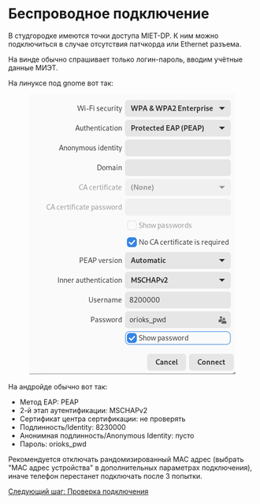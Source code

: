 # Беспроводное подключение

В студгородке имеются точки доступа MIET-DP. К ним можно подключиться в случае отсутствия патчкорда или Ethernet разъема.

На винде обычно спрашивает только логин-пароль, вводим учётные данные МИЭТ.

На линуксе под gnome вот так:

<p align="center">
<img src="img/img1.png">
</p>

На андройде обычно вот так:

* Метод EAP: PEAP
* 2-й этап аутентификации: MSCHAPv2
* Сертификат центра сертификации: не проверять
* Подлинность/Identity: 8230000
* Анонимная подлинность/Anonymous Identity: пусто
* Пароль: orioks_pwd


Рекомендуется отключать рандомизированный MAC адрес (выбрать "MAC адрес устройства" в дополнительных параметрах подключения), иначе телефон перестанет подключать после 3 попытки.

[Следующий шаг: Проверка подключения](./3-check.md)